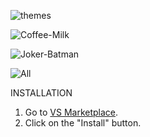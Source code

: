 ![themes](https://user-images.githubusercontent.com/14194924/142741314-1a367658-fb99-4ebb-beb4-d15e6ee3f859.png)

![Coffee-Milk](https://user-images.githubusercontent.com/14194924/142740383-55c7adb0-5395-488d-8ddb-840bcabf2b68.png)

![Joker-Batman](https://user-images.githubusercontent.com/14194924/142764967-4722fc82-ce8e-496e-ae49-6dca1940ac1e.png)

![All](https://user-images.githubusercontent.com/14194924/142740738-5099d977-a269-4da6-b222-6c689e7bebb7.png)


INSTALLATION

1. Go to [VS Marketplace](https://marketplace.visualstudio.com/items?itemName=Vaporizer.vaporizer-dark).
2. Click on the "Install" button.


